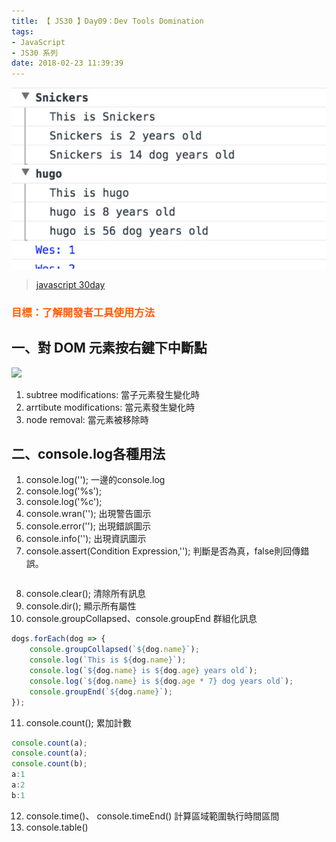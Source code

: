 ```yaml
---
title: 【 JS30 】Day09：Dev Tools Domination
tags:
- JavaScript
- JS30 系列
date: 2018-02-23 11:39:39
---
```

![](/img/js30day/small8.jpg)

> [javascript 30day](https://javascript30.com/)

<!-- more -->

### <span style="color:#ff5900">目標：了解開發者工具使用方法</span>


## 一、對 DOM 元素按右鍵下中斷點

![](/img/js30day/day9-1.jpg)

1. subtree modifications: 當子元素發生變化時
2. arrtibute modifications: 當元素發生變化時
3. node removal: 當元素被移除時

## 二、console.log各種用法

1. console.log(''); 一邊的console.log
2. console.log('%s');
3. console.log('%c');
4. console.wran(''); 出現警告圖示
5. console.error(''); 出現錯誤圖示
6. console.info(''); 出現資訊圖示
7. console.assert(Condition Expression,''); 判斷是否為真，false則回傳錯誤。
```js

```
8. console.clear(); 清除所有訊息
9. console.dir(); 顯示所有屬性
10. console.groupCollapsed、console.groupEnd 群組化訊息
```js
dogs.forEach(dog => {
    console.groupCollapsed(`${dog.name}`);
    console.log(`This is ${dog.name}`);
    console.log(`${dog.name} is ${dog.age} years old`);
    console.log(`${dog.name} is ${dog.age * 7} dog years old`);
    console.groupEnd(`${dog.name}`);
});
```
11. console.count(); 累加計數
```js
console.count(a);
console.count(a);
console.count(b);
a:1
a:2
b:1
```
12. console.time()、 console.timeEnd() 計算區域範圍執行時間區間
13. console.table()




